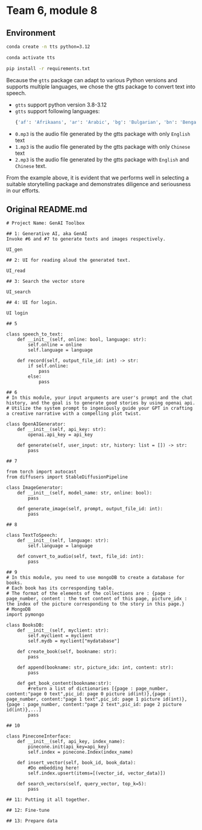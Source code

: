 # Team 6, module 8
## Environment
```bash
conda create -n tts python=3.12

conda activate tts

pip install -r requirements.txt
```
Because the `gtts` package can adapt to various Python versions and supports multiple languages, we chose the gtts package to convert text into speech.

- `gtts` support python version 3.8-3.12
- `gtts` support following languages:
    ```python
    {'af': 'Afrikaans', 'ar': 'Arabic', 'bg': 'Bulgarian', 'bn': 'Bengali', 'bs': 'Bosnian', 'ca': 'Catalan', 'cs': 'Czech', 'cy': 'Welsh', 'da': 'Danish', 'de': 'German', 'el': 'Greek', 'en': 'English', 'eo': 'Esperanto', 'es': 'Spanish', 'et': 'Estonian', 'fi': 'Finnish', 'fr': 'French', 'gu': 'Gujarati', 'hi': 'Hindi', 'hr': 'Croatian', 'hu': 'Hungarian', 'hy': 'Armenian', 'id': 'Indonesian', 'is': 'Icelandic', 'it': 'Italian', 'iw': 'Hebrew', 'ja': 'Japanese', 'jw': 'Javanese', 'km': 'Khmer', 'kn': 'Kannada', 'ko': 'Korean', 'la': 'Latin', 'lv': 'Latvian', 'mk': 'Macedonian', 'ms': 'Malay', 'ml': 'Malayalam', 'mr': 'Marathi', 'my': 'Myanmar (Burmese)', 'ne': 'Nepali', 'nl': 'Dutch', 'no': 'Norwegian', 'pl': 'Polish', 'pt': 'Portuguese', 'ro': 'Romanian', 'ru': 'Russian', 'si': 'Sinhala', 'sk': 'Slovak', 'sq': 'Albanian', 'sr': 'Serbian', 'su': 'Sundanese', 'sv': 'Swedish', 'sw': 'Swahili', 'ta': 'Tamil', 'te': 'Telugu', 'th': 'Thai', 'tl': 'Filipino', 'tr': 'Turkish', 'uk': 'Ukrainian', 'ur': 'Urdu', 'vi': 'Vietnamese', 'zh-CN': 'Chinese', 'zh-TW': 'Chinese (Mandarin/Taiwan)', 'zh': 'Chinese (Mandarin)'}
    ```
- `0.mp3` is the audio file generated by the gtts package with only `English` text
- `1.mp3` is the audio file generated by the gtts package with only `Chinese` text
- `2.mp3` is the audio file generated by the gtts package with `English` and `Chinese` text.

From the example above, it is evident that we performs well in selecting a suitable storytelling package and demonstrates diligence and seriousness in our efforts.


## Original README.md
```
# Project Name: GenAI Toolbox

## 1: Generative AI, aka GenAI
Invoke #6 and #7 to generate texts and images respectively.

UI_gen

## 2: UI for reading aloud the generated text.

UI_read

## 3: Search the vector store

UI_search

## 4: UI for login.

UI login

## 5

class speech_to_text:
    def __init__(self, online: bool, language: str):
        self.online = online
        self.language = language

    def record(self, output_file_id: int) -> str:
        if self.online:
            pass
        else:
            pass

## 6
# In this module, your input arguments are user's prompt and the chat history, and the goal is to generate good stories by using openai api.
# Utilize the system prompt to ingeniously guide your GPT in crafting a creative narrative with a compelling plot twist.

class OpenAIGenerator:
    def __init__(self, api_key: str):
        openai.api_key = api_key

    def generate(self, user_input: str, history: list = []) -> str:
        pass

## 7

from torch import autocast
from diffusers import StableDiffusionPipeline

class ImageGenerator:
    def __init__(self, model_name: str, online: bool):
        pass

    def generate_image(self, prompt, output_file_id: int):
        pass

## 8

class TextToSpeech:
    def __init__(self, language: str):
        self.language = language

    def convert_to_audio(self, text, file_id: int):
        pass

## 9
# In this module, you need to use mongoDB to create a database for books.
# Each book has its corresponding table.
# The format of the elements of the collections are : {page : page_number, content : the text content of this page, picture_idx : the index of the picture corresponding to the story in this page.}
# MongoDB
import pymongo

class BooksDB:
    def __init__(self, myclient: str):
        self.myclient = myclient
        self.mydb = myclient["mydatabase"]

    def create_book(self, bookname: str):
        pass

    def append(bookname: str, picture_idx: int, content: str):
        pass

    def get_book_content(bookname:str):
        #return a list of dictionaries [{page : page_number, content:"page 0 text",pic_id: page 0 picture id(int)},{page : page_number, content:"page 1 text",pic_id: page 1 picture id(int)},{page : page_number, content:"page 2 text",pic_id: page 2 picture id(int)},...]
        pass

## 10

class PineconeInterface:
    def __init__(self, api_key, index_name):
        pinecone.init(api_key=api_key)
        self.index = pinecone.Index(index_name)

    def insert_vector(self, book_id, book_data):
        #Do embedding here!
        self.index.upsert(items=[(vector_id, vector_data)])

    def search_vectors(self, query_vector, top_k=5):
        pass

## 11: Putting it all together.

## 12: Fine-tune

## 13: Prepare data
```
